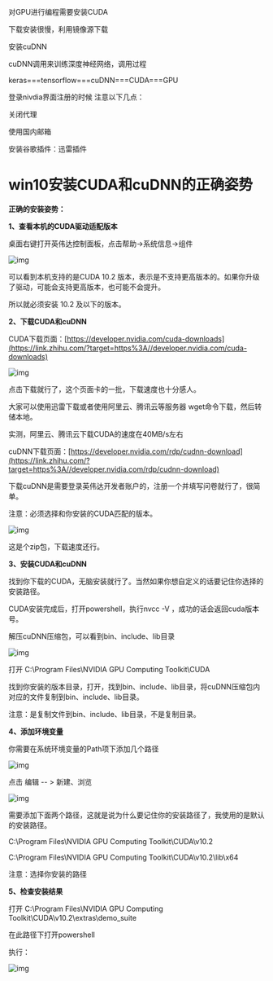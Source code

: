 对GPU进行编程需要安装CUDA

下载安装很慢，利用镜像源下载

安装cuDNN

cuDNN调用来训练深度神经网络，调用过程

keras===tensorflow===cuDNN===CUDA===GPU

登录nivdia界面注册的时候 注意以下几点：

关闭代理

使用国内邮箱

安装谷歌插件：迅雷插件



# win10安装CUDA和cuDNN的正确姿势

**正确的安装姿势：**

**1、查看本机的CUDA驱动适配版本**

桌面右键打开英伟达控制面板，点击帮助->系统信息->组件

![img](https://pic3.zhimg.com/80/v2-ab22bdd82ecba2aa51c9e8af172ae89a_720w.webp)

可以看到本机支持的是CUDA 10.2 版本，表示是不支持更高版本的。如果你升级了驱动，可能会支持更高版本，也可能不会提升。

所以就必须安装 10.2 及以下的版本。

**2、下载CUDA和cuDNN**

CUDA下载页面：[https://developer.nvidia.com/cuda-downloads](https://link.zhihu.com/?target=https%3A//developer.nvidia.com/cuda-downloads)

![img](https://pic1.zhimg.com/80/v2-24fb4e6fa1c10c806ad06e4dd1e28040_720w.webp)

点击下载就行了，这个页面卡的一批，下载速度也十分感人。

大家可以使用迅雷下载或者使用阿里云、腾讯云等服务器 wget命令下载，然后转储本地。

实测，阿里云、腾讯云下载CUDA的速度在40MB/s左右

cuDNN下载页面：[https://developer.nvidia.com/rdp/cudnn-download](https://link.zhihu.com/?target=https%3A//developer.nvidia.com/rdp/cudnn-download)

下载cuDNN是需要登录英伟达开发者账户的，注册一个并填写问卷就行了，很简单。

注意：必须选择和你安装的CUDA匹配的版本。

![img](https://pic3.zhimg.com/80/v2-8a620612bab1e9290f1541ffe838dfde_720w.webp)

这是个zip包，下载速度还行。

**3、安装CUDA和cuDNN**

找到你下载的CUDA，无脑安装就行了。当然如果你想自定义的话要记住你选择的安装路径。

CUDA安装完成后，打开powershell，执行nvcc -V ，成功的话会返回cuda版本号。

解压cuDNN压缩包，可以看到bin、include、lib目录

![img](https://pic1.zhimg.com/80/v2-dd701f9179792aa78c7f428aa6c8555c_720w.webp)

打开 C:\Program Files\NVIDIA GPU Computing Toolkit\CUDA

找到你安装的版本目录，打开，找到bin、include、lib目录，将cuDNN压缩包内对应的文件复制到bin、include、lib目录。

注意：是复制文件到bin、include、lib目录，不是复制目录。

**4、添加环境变量**

你需要在系统环境变量的Path项下添加几个路径

![img](https://pic2.zhimg.com/80/v2-3c249fa91df62d252ff8e7c3a435c9d9_720w.webp)

点击 编辑 -- > 新建、浏览

![img](https://pic1.zhimg.com/80/v2-2ae13a703ae409b883541fc2badcab7c_720w.webp)

需要添加下面两个路径，这就是说为什么要记住你的安装路径了，我使用的是默认的安装路径。

C:\Program Files\NVIDIA GPU Computing Toolkit\CUDA\v10.2

C:\Program Files\NVIDIA GPU Computing Toolkit\CUDA\v10.2\lib\x64

注意：选择你安装的路径

**5、检查安装结果**

打开 C:\Program Files\NVIDIA GPU Computing Toolkit\CUDA\v10.2\extras\demo_suite

在此路径下打开powershell

执行：

![img](https://pic2.zhimg.com/80/v2-007cd911a0120aae71b932084f42e279_720w.webp)



